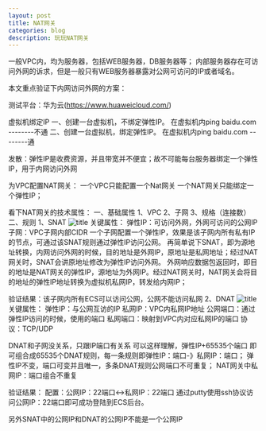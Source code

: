 ```yaml
---
layout: post
title: NAT网关
categories: blog
description: 玩玩NAT网关
---
```


一般VPC内，均为服务器，包括WEB服务器，DB服务器等；
内部服务器存在可访问外网的诉求，但是一般只有WEB服务器暴露对公网可访问的IP或者域名。

本文重点验证下内网访问外网的方案：

测试平台：华为云(https://www.huaweicloud.com/)

虚拟机绑定IP
一、创建一台虚拟机，不绑定弹性IP。
在虚拟机内ping baidu.com       --------不通
二、创建一台虚拟机，绑定弹性IP。
在虚拟机内ping baidu.com       --------通

发散：弹性IP是收费资源，并且带宽并不便宜；故不可能每台服务器绑定一个弹性IP，用于内网访问外网


为VPC配置NAT网关：
一个VPC只能配置一个Nat网关
一个NAT网关只能绑定一个弹性IP；


看下NAT网关的技术属性：
一、基础属性
1、VPC
2、子网
3、规格（连接数）
二、规则
1、SNAT
   ![title](/images/PubCloud/NAT_SNAT.PNG)
   关键属性：
   弹性IP：可访问外网，外网可访问的公网IP
   子网：VPC子网内部CIDR
   一个子网配置一个弹性IP，效果是该子网内所有私有IP的节点，可通过该SNAT规则通过弹性IP访问公网。
   再简单说下SNAT，即为源地址转换，内网访问外网的时候，目的地址是外网IP，原地址是私网地址；经过NAT网关时，SNAT会讲原地址修改为弹性IP访问外网。
   外网响应数据包返回时，即目的地址是NAT网关的弹性IP，源地址为外网IP。经过NAT网关时，NAT网关会将目的地址的弹性IP地址转换为虚拟机私网IP，转发给内网IP；

   验证结果：该子网内所有ECS可以访问公网，公网不能访问私网
2、DNAT
   ![title](/images/PubCloud/NAT_DNAT.PNG)
   关键属性：
   弹性IP：与公网互访的IP
   私网IP：VPC内私网IP地址
   公网端口：通过弹性IP访问的时候，使用的端口
   私网端口：映射到VPC内对应私网IP的端口
   协议：TCP/UDP
   
   DNAT和子网没关系，只跟IP端口有关系
   可以这样理解，弹性IP+65535个端口  即可组合成65535个DNAT规则，每一条规则即弹性IP：端口-》私网IP：端口；
   弹性IP不变，端口可变并且唯一，多条DNAT规则公网端口不可重复；
   NAT网关中私网IP：端口组合不重复

   验证结果：
   配置：公网IP：22端口<->私网IP：22端口
   通过putty使用ssh协议访问公网IP：22端口即可成功登陆到ECS后台。


另外SNAT中的公网IP和DNAT的公网IP不能是一个公网IP




